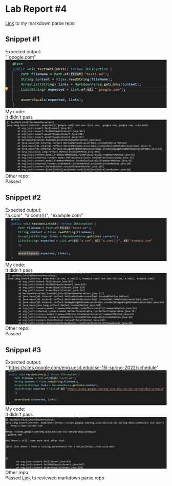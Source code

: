 # Lab Report #4
[Link](https://github.com/hdpham22/markdown-parser) to my markdown parse repo<br>
## Snippet #1
Expected output:<br>
"`google.com"
![](images/snip1.png)
My code:<br>
It didn't pass
![](images/fail1.png)
Other repo:<br>
Passed
## Snippet #2
Expected output:<br>
"a.com", "a.com(())", "example.com"
![](images/snip2.png)
My code:<br>
It didn't pass
![](images/fail2.png)
Other repo:<br>
Passed
## Snippet #3
Expected output:<br>
"'https://sites.google.com/eng.ucsd.edu/cse-15l-spring-2022/schedule"
![](images/snip3.png)
My code:<br>
It didn't pass
![](images/fail3.png)
Other repo:<br>
Passed
[Link](https://github.com/Wei-Ji-Chen/markdown-parser) to reviewed markdown parse repo
